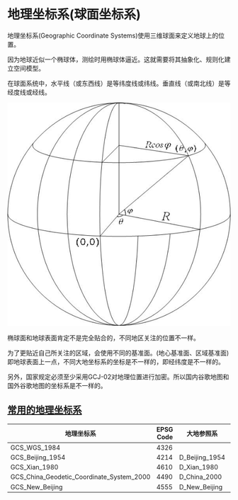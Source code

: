 #  地理坐标系(球面坐标系)

地理坐标系(Geographic Coordinate Systems)使用三维球面来定义地球上的位置。

因为地球近似一个椭球体，测绘时用椭球体逼近。这就需要将其抽象化、规则化建立空间模型。

在球面系统中，水平线（或东西线）是等纬度线或纬线。垂直线（或南北线）是等经度线或经线。

![](../assets/1.jpg)

椭球面和地球表面肯定不是完全贴合的，不同地区关注的位置不一样。

为了更贴近自己所关注的区域，会使用不同的基准面。(地心基准面、区域基准面)即地球表面上一点，不同大地坐标系的坐标是不一样的，即经纬度是不一样的。

另外，国家规定必须至少采用GCJ-02对地理位置进行加密。所以国内谷歌地图和国外谷歌地图的坐标系是不一样的。

##  [常用的地理坐标系](https://developers.arcgis.com/javascript/3/jshelp/gcs.html)
|地理坐标系       |EPSG Code|大地参照系     |参考椭球体     |长轴   |短轴         |扁率           |
|----------------|---------|--------------|--------------|-------|-------------|--------------|
|GCS_WGS_1984    |4326     |              |              |6378137|6356752.3142|1:298.257223563|
|GCS_Beijing_1954|4214     |D_Beijing_1954|Krasovsky_1940|6378245|6356863.0188|1:298.3        |
|GCS_Xian_1980   |4610     |D_Xian_1980   |IAG75         |6378140|6356755.3   |1:298.25722101 |
|GCS_China_Geodetic_Coordinate_System_2000|4490|D_China_2000|CGCS2000|6378245|6356863.0188|1:298.257|
|GCS_New_Beijing |4555     |D_New_Beijing |Krasovsky_1940|6378245|            |1:298.3        |
